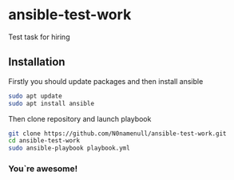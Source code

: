 # ansible-test-work
Test task for hiring

## Installation

Firstly you should update packages and then install ansible


```bash
sudo apt update
sudo apt install ansible
```

Then clone repository and launch playbook

```bash
git clone https://github.com/N0namenull/ansible-test-work.git
cd ansible-test-work
sudo ansible-playbook playbook.yml
```
### You`re awesome!
